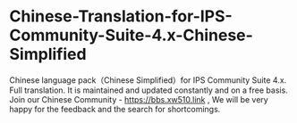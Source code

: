 # Chinese-Translation-for-IPS-Community-Suite-4.x-Chinese-Simplified
Chinese language pack（Chinese Simplified）for IPS Community Suite 4.x. Full translation. It is maintained and updated constantly and on a free basis. Join our Chinese Community - https://bbs.xw510.link , We will be very happy for the feedback and the search for shortcomings.
